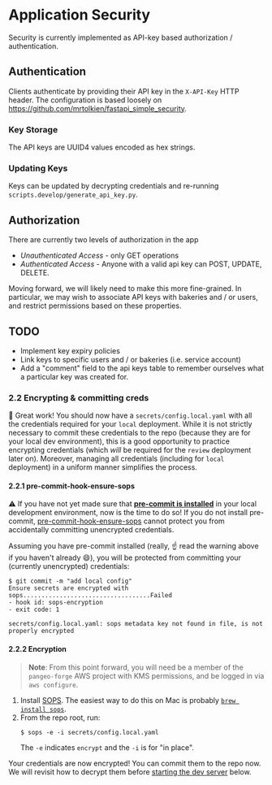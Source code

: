 # Application Security

Security is currently implemented as API-key based authorization / authentication.

## Authentication

Clients authenticate by providing their API key in the `X-API-Key` HTTP header.
The configuration is based loosely on https://github.com/mrtolkien/fastapi_simple_security.

### Key Storage

The API keys are UUID4 values encoded as hex strings.

### Updating Keys

Keys can be updated by decrypting credentials and re-running `scripts.develop/generate_api_key.py`.

## Authorization

There are currently two levels of authorization in the app

- _Unauthenticated Access_ - only GET operations
- _Authenticated Access_ - Anyone with a valid api key can POST, UPDATE, DELETE.

Moving forward, we will likely need to make this more fine-grained.
In particular, we may wish to associate API keys with bakeries and / or users,
and restrict permissions based on these properties.

## TODO

- Implement key expiry policies
- Link keys to specific users and / or bakeries (i.e. service account)
- Add a "comment" field to the api keys table to remember ourselves what a particular
  key was created for.

### 2.2 Encrypting & committing creds

🥇 Great work! You should now have a `secrets/config.local.yaml` with all the credentials required for your
`local` deployment. While it is not strictly necessary to commit these credentials to the repo (because they
are for your local dev environment), this is a good opportunity to practice encrypting credentials (which
_will_ be required for the `review` deployment later on). Moreover, managing all credentials (including for
`local` deployment) in a uniform manner simplifies the process.

#### 2.2.1 pre-commit-hook-ensure-sops

⚠️ If you have not yet made sure that [**pre-commit is installed**](https://pre-commit.com/#quick-start) in
your local development environment, now is the time to do so! If you do not install pre-commit,
[pre-commit-hook-ensure-sops](https://github.com/yuvipanda/pre-commit-hook-ensure-sops) cannot protect you
from accidentally committing unencrypted credentials.

Assuming you have pre-commit installed (really, ☝️ read the warning above if you haven't already 😄), you will
be protected from committing your (currently unencrypted) credentials:

```console
$ git commit -m "add local config"
Ensure secrets are encrypted with sops...................................Failed
- hook id: sops-encryption
- exit code: 1

secrets/config.local.yaml: sops metadata key not found in file, is not properly encrypted
```

#### 2.2.2 Encryption

> **Note**: From this point forward, you will need be a member of the `pangeo-forge` AWS project
> with KMS permissions, and be logged in via `aws configure`.

1. Install [SOPS](https://github.com/mozilla/sops). The easiest way to do this on Mac is probably
   [`brew install sops`](https://formulae.brew.sh/formula/sops).
2. From the repo root, run:
   ```console
   $ sops -e -i secrets/config.local.yaml
   ```
   The `-e` indicates `encrypt` and the `-i` is for "in place".

Your credentials are now encrypted! You can commit them to the repo now. We will revisit how to decrypt them
before [starting the dev server](#25-start-the-server) below.
